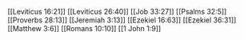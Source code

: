 [[Leviticus 16:21]]
[[Leviticus 26:40]]
[[Job 33:27]]
[[Psalms 32:5]]
[[Proverbs 28:13]]
[[Jeremiah 3:13]]
[[Ezekiel 16:63]]
[[Ezekiel 36:31]]
[[Matthew 3:6]]
[[Romans 10:10]]
[[1 John 1:9]]
